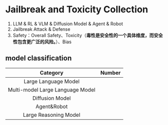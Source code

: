 # Jailbreak and Toxicity Collection
1. LLM & RL & VLM & Diffusion Model & Agent & Robot
2. Jailbreak Attack & Defense
3. Safety：Overall Safety、Toxicity（**毒性是安全性的一个具体维度，而安全性包含更广泛的风险。**）、Bias


## model classification
|             Category             | Number |
| :------------------------------: | :----: |
|       Large Language Model       |        |
| Multi-model Large Language Model |        |
|         Diffusion Model          |        |
|           Agent&Robot            |        |
|      Large Reasoning Model       |        |

